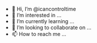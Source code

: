 - 👋 Hi, I’m @icancontroltime
- 👀 I’m interested in ...
- 🌱 I’m currently learning ...
- 💞️ I’m looking to collaborate on ...
- 📫 How to reach me ...

<!---
icancontroltime/icancontroltime is a ✨ special ✨ repository because its `README.md` (this file) appears on your GitHub profile.
You can click the Preview link to take a look at your changes.
--->
